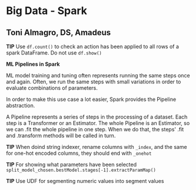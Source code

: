 # Big Data - Spark 
## Toni Almagro, DS, Amadeus

**TIP** Use ```df.count()``` to check an action has been applied to all rows of a spark DataFrame. Do not use ```df.show()```

**ML Pipelines in Spark**

ML model training and tuning often represents running the same steps once and again. Often, we run the same steps with small variations in order to evaluate combinations of parameters.

In order to make this use case a lot easier, Spark provides the Pipeline abstraction.

A Pipeline represents a series of steps in the processing of a dataset. Each step is a Transformer or an Estimator. The whole Pipeline is an Estimator, so we can .fit the whole pipeline in one step. When we do that, the steps' .fit and .transform methods will be called in turn.

**TIP** When doind string indexer, rename columns with ```_index```, and the same for one-hot encoded columns, they should end with ```_onehot```

**TIP** For showing what parameters have been selected ```split_model_chosen.bestModel.stages[-1].extractParamMap()```

**TIP** Use UDF for segmenting numeric values into segment values



